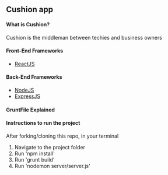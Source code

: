 ## Cushion app

#### What is Cushion?

Cushion is the middleman between techies and business owners

#### Front-End Frameworks

* [ReactJS](https://facebook.github.io/react/)


#### Back-End Frameworks

* [NodeJS](https://nodejs.org/)
* [ExpressJS](https://nodejs.org/)

#### GruntFile Explained


#### Instructions to run the project

After forking/cloning this repo, in your terminal
1. Navigate to the project folder
2. Run 'npm install'
3. Run 'grunt build'
4. Run 'nodemon server/server.js'


